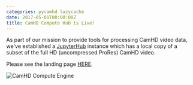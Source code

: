 ```yaml
---
categories: pycamhd lazycache
date: 2017-05-01T00:00:00Z
title: CamHD Compute Hub is Live!
---
```


As part of our mission to provide tools for processing CamHD video data, we've established a [JupyterHub](https://jupyterhub.readthedocs.io/en/latest/) instance which has a local copy of a subset of the full HD (uncompressed ProRes) CamHD video.

Please see the landing page [HERE](https://chiron.ldeo.columbia.edu).

![CamHD Compute Engine](https://chiron.ldeo.columbia.edu/images/camhd_circle.png)
